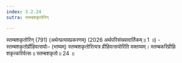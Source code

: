 ```yaml
---
index: 3.2.24
sutra: स्तम्बशकृतोरिन्

---
```

 स्तम्बशकृतोरिन् (791) (अथेन्प्रत्ययप्रकरणम्) (2026 अर्थपरिसंख्यावार्तिकम्॥ 1 ॥) - स्तम्बशकृतोर्व्रीहिवत्सयोः- (भाष्यम्) स्तम्बशकृतोरित्यत्र व्रीहिवत्सयोरिति वक्तव्यम्। स्तम्बकरिव्रीहिः शकृत्करिर्वत्सः॥ स्तम्बशकृतो॥ 24 ॥ 
